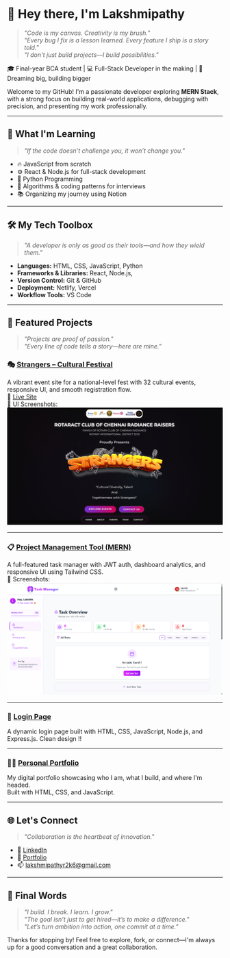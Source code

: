 # 👋 Hey there, I'm Lakshmipathy

> _"Code is my canvas. Creativity is my brush."_  
> _"Every bug I fix is a lesson learned. Every feature I ship is a story told."_  
> _"I don't just build projects—I build possibilities."_

🎓 Final-year BCA student | 💻 Full-Stack Developer in the making | 🚀 Dreaming big, building bigger

Welcome to my GitHub! I'm a passionate developer exploring **MERN Stack**, with a strong focus on building real-world applications, debugging with precision, and presenting my work professionally.

---

## 🌟 What I'm Learning

> _"If the code doesn’t challenge you, it won’t change you."_

- 🔥 JavaScript from scratch 
- ⚙️ React & Node.js for full-stack development
- 🐍 Python Programming
- 🧮 Algorithms & coding patterns for interviews
- 📚 Organizing my journey using Notion 

---

## 🛠️ My Tech Toolbox

> _"A developer is only as good as their tools—and how they wield them."_

- **Languages:**   HTML, CSS, JavaScript, Python
- **Frameworks & Libraries:** React, Node.js, 
- **Version Control:** Git & GitHub
- **Deployment:** Netlify, Vercel
- **Workflow Tools:** VS Code

---

## 🚀 Featured Projects

> _"Projects are proof of passion."_  
> _"Every line of code tells a story—here are mine."_

### 🎭 [Strangers – Cultural Festival](https://github.com/Lakshmipathy-r/Strangers-demo)  
A vibrant event site for a national-level fest with 32 cultural events, responsive UI, and smooth registration flow.  
🔗 [Live Site](https://strangers-testing.netlify.app/)  
📸 UI Screenshots:  
![Screenshot](https://github.com/Lakshmipathy-r/Strangers-demo/raw/main/ScreenShots/Screenshot%202025-08-17%20132139.png?raw=true)

---

### 📋 [Project Management Tool (MERN)](https://github.com/Lakshmipathy-r/Project-Management-Tool)  
A full-featured task manager with JWT auth, dashboard analytics, and responsive UI using Tailwind CSS.  
📸 Screenshots:  
![Dashboard](https://github.com/Lakshmipathy-r/Project-Management-Tool/blob/main/Screenshots/Dashboard%20UI.png?raw=true)

---

### 🔐 [Login Page](https://github.com/Lakshmipathy-r/Login-page)  
A dynamic login page built with HTML, CSS, JavaScript, Node.js, and Express.js. Clean design !!

---

### 🧑‍💼 [Personal Portfolio](https://github.com/Lakshmipathy-r/Portfolio)  
My digital portfolio showcasing who I am, what I build, and where I'm headed.  
Built with HTML, CSS, and JavaScript.

---

## 🌐 Let's Connect

> _"Collaboration is the heartbeat of innovation."_

- 💼 [LinkedIn](www.linkedin.com/in/lakshmipathy-r-)
- 📁 [Portfolio](https://lakshmipathy-r.github.io/Portfolio/)
- 📫 lakshmipathyr2k6@gmail.com

---

## 💬 Final Words

> _"I build. I break. I learn. I grow."_  
> _"The goal isn’t just to get hired—it’s to make a difference."_  
> _"Let’s turn ambition into action, one commit at a time."_

Thanks for stopping by! Feel free to explore, fork, or connect—I'm always up for a good conversation and a great collaboration.
